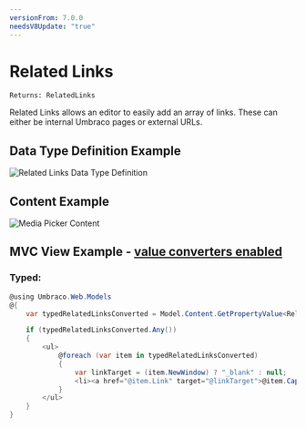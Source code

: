 ```yaml
---
versionFrom: 7.0.0
needsV8Update: "true"
---
```


# Related Links

`Returns: RelatedLinks`

Related Links allows an editor to easily add an array of links. These can either be internal Umbraco pages or external URLs.

## Data Type Definition Example

![Related Links Data Type Definition](images/Related-Links2-DataType.png)

## Content Example

![Media Picker Content](images/Related-Links2-Content.png)

## MVC View Example - [value converters enabled](../../../Setup/Upgrading/760-breaking-changes.md#property-value-converters-u4-7318)

### Typed:

```csharp
@using Umbraco.Web.Models
@{
    var typedRelatedLinksConverted = Model.Content.GetPropertyValue<RelatedLinks>("footerLinks");

    if (typedRelatedLinksConverted.Any())
    {
        <ul>
            @foreach (var item in typedRelatedLinksConverted)
            {
                var linkTarget = (item.NewWindow) ? "_blank" : null;
                <li><a href="@item.Link" target="@linkTarget">@item.Caption</a></li>
            }
        </ul>
    }
}
```
